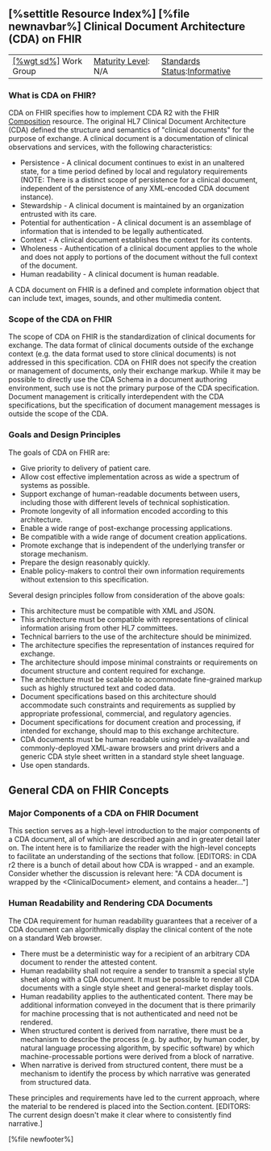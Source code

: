 \[%settitle Resource Index%\]
\[%file newnavbar%\]
<span id="CDA"></span>
Clinical Document Architecture (CDA) on FHIR
--------------------------------------------

|                                            |                                               |                                                                                        |
|--------------------------------------------|-----------------------------------------------|----------------------------------------------------------------------------------------|
| [\[%wgt sd%\]](%5B%wg%20sd%%5D) Work Group | [Maturity Level](versions.html#maturity): N/A | [Standards Status](versions.html#std-process):[Informative](versions.html#std-process) |

### What is CDA on FHIR?

CDA on FHIR specifies how to implement CDA R2 with the FHIR [Composition](composition.html) resource.
The original HL7 Clinical Document Architecture (CDA) defined the structure and semantics of "clinical documents" for the purpose of exchange. A clinical document is a documentation of clinical observations and services, with the following characteristics:

-   Persistence - A clinical document continues to exist in an unaltered state, for a time period defined by local and regulatory requirements (NOTE: There is a distinct scope of persistence for a clinical document, independent of the persistence of any XML-encoded CDA document instance).
-   Stewardship - A clinical document is maintained by an organization entrusted with its care.
-   Potential for authentication - A clinical document is an assemblage of information that is intended to be legally authenticated.
-   Context - A clinical document establishes the context for its contents.
-   Wholeness - Authentication of a clinical document applies to the whole and does not apply to portions of the document without the full context of the document.
-   Human readability - A clinical document is human readable.

A CDA document on FHIR is a defined and complete information object that can include text, images, sounds, and other multimedia content.
### Scope of the CDA on FHIR

The scope of CDA on FHIR is the standardization of clinical documents for exchange.
The data format of clinical documents outside of the exchange context (e.g. the data format used to store clinical documents) is not addressed in this specification.
CDA on FHIR does not specify the creation or management of documents, only their exchange markup. While it may be possible to directly use the CDA Schema in a document authoring environment, such use is not the primary purpose of the CDA specification.
Document management is critically interdependent with the CDA specifications, but the specification of document management messages is outside the scope of the CDA.

### Goals and Design Principles

The goals of CDA on FHIR are:

-   Give priority to delivery of patient care.
-   Allow cost effective implementation across as wide a spectrum of systems as possible.
-   Support exchange of human-readable documents between users, including those with different levels of technical sophistication.
-   Promote longevity of all information encoded according to this architecture.
-   Enable a wide range of post-exchange processing applications.
-   Be compatible with a wide range of document creation applications.
-   Promote exchange that is independent of the underlying transfer or storage mechanism.
-   Prepare the design reasonably quickly.
-   Enable policy-makers to control their own information requirements without extension to this specification.

Several design principles follow from consideration of the above goals:
-   This architecture must be compatible with XML and JSON.
-   This architecture must be compatible with representations of clinical information arising from other HL7 committees.
-   Technical barriers to the use of the architecture should be minimized.
-   The architecture specifies the representation of instances required for exchange.
-   The architecture should impose minimal constraints or requirements on document structure and content required for exchange.
-   The architecture must be scalable to accommodate fine-grained markup such as highly structured text and coded data.
-   Document specifications based on this architecture should accommodate such constraints and requirements as supplied by appropriate professional, commercial, and regulatory agencies.
-   Document specifications for document creation and processing, if intended for exchange, should map to this exchange architecture.
-   CDA documents must be human readable using widely-available and commonly-deployed XML-aware browsers and print drivers and a generic CDA style sheet written in a standard style sheet language.
-   Use open standards.

<span id="general"></span>
General CDA on FHIR Concepts
----------------------------

### Major Components of a CDA on FHIR Document

This section serves as a high-level introduction to the major components of a CDA document, all of which are described again and in greater detail later on. The intent here is to familiarize the reader with the high-level concepts to facilitate an understanding of the sections that follow. \[EDITORS: in CDA r2 there is a bunch of detail about how CDA is wrapped - and an example. Consider whether the discussion is relevant here: "A CDA document is wrapped by the &lt;ClinicalDocument&gt; element, and contains a header..."\]

### Human Readability and Rendering CDA Documents

The CDA requirement for human readability guarantees that a receiver of a CDA document can algorithmically display the clinical content of the note on a standard Web browser.

-   There must be a deterministic way for a recipient of an arbitrary CDA document to render the attested content.
-   Human readability shall not require a sender to transmit a special style sheet along with a CDA document. It must be possible to render all CDA documents with a single style sheet and general-market display tools.
-   Human readability applies to the authenticated content. There may be additional information conveyed in the document that is there primarily for machine processing that is not authenticated and need not be rendered.
-   When structured content is derived from narrative, there must be a mechanism to describe the process (e.g. by author, by human coder, by natural language processing algorithm, by specific software) by which machine-processable portions were derived from a block of narrative.
-   When narrative is derived from structured content, there must be a mechanism to identify the process by which narrative was generated from structured data.

These principles and requirements have led to the current approach, where the material to be rendered is placed into the Section.content. \[EDITORS: The current design doesn't make it clear where to consistently find narrative.\]

\[%file newfooter%\]

